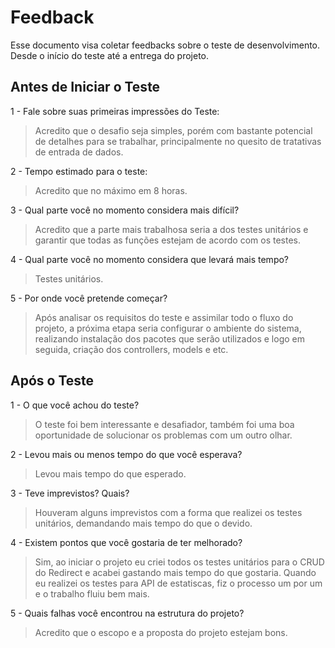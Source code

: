 # Feedback
Esse documento visa coletar feedbacks sobre o teste de desenvolvimento. Desde o início do teste até a entrega do projeto.

## Antes de Iniciar o Teste

1 - Fale sobre suas primeiras impressões do Teste:
> Acredito que o desafio seja simples, porém com bastante potencial de detalhes para se trabalhar, principalmente no quesito de tratativas de entrada de dados.

2 - Tempo estimado para o teste:
> Acredito que no máximo em 8 horas.

3 - Qual parte você no momento considera mais difícil?
> Acredito que a parte mais trabalhosa seria a dos testes unitários e garantir que todas as funções estejam de acordo com os testes.

4 - Qual parte você no momento considera que levará mais tempo?
> Testes unitários.

5 - Por onde você pretende começar?
> Após analisar os requisitos do teste e assimilar todo o fluxo do projeto, a próxima etapa seria configurar o ambiente do sistema, realizando instalação dos pacotes que serão utilizados e logo em seguida, criação dos controllers, models e etc.


## Após o Teste

1 - O que você achou do teste?
> O teste foi bem interessante e desafiador, também foi uma boa oportunidade de solucionar os problemas com um outro olhar.

2 - Levou mais ou menos tempo do que você esperava?
> Levou mais tempo do que esperado.

3 - Teve imprevistos? Quais?
> Houveram alguns imprevistos com a forma que realizei os testes unitários, demandando mais tempo do que o devido.

4 - Existem pontos que você gostaria de ter melhorado?
> Sim, ao iniciar o projeto eu criei todos os testes unitários para o CRUD do Redirect e acabei gastando mais tempo do que gostaria.
> Quando eu realizei os testes para API de estatiscas, fiz o processo um por um e o trabalho fluiu bem mais.

5 - Quais falhas você encontrou na estrutura do projeto?
> Acredito que o escopo e a proposta do projeto estejam bons.